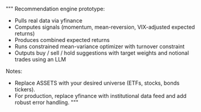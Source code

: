 """
Recommendation engine prototype:
- Pulls real data via yfinance
- Computes signals (momentum, mean-reversion, VIX-adjusted expected returns)
- Produces combined expected returns
- Runs constrained mean-variance optimizer with turnover constraint
- Outputs buy / sell / hold suggestions with target weights and notional trades using an LLM

Notes:
- Replace ASSETS with your desired universe (ETFs, stocks, bonds tickers).
- For production, replace yfinance with institutional data feed and add robust error handling.
"""
